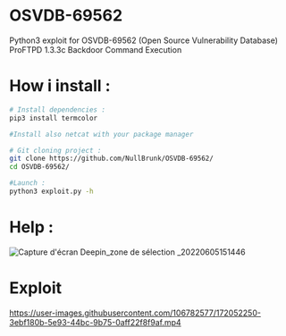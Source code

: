 # OSVDB-69562
Python3 exploit for OSVDB-69562 (Open Source Vulnerability Database) ProFTPD 1.3.3c Backdoor Command Execution

# How i install :

```bash
# Install dependencies :
pip3 install termcolor

#Install also netcat with your package manager

# Git cloning project :
git clone https://github.com/NullBrunk/OSVDB-69562/
cd OSVDB-69562/ 

#Launch :
python3 exploit.py -h

```

# Help :

![Capture d'écran Deepin_zone de sélection _20220605151446](https://user-images.githubusercontent.com/106782577/172052335-95e00a80-d659-4191-b778-0e5a837ab6d1.png)


# Exploit

https://user-images.githubusercontent.com/106782577/172052250-3ebf180b-5e93-44bc-9b75-0aff22f8f9af.mp4
